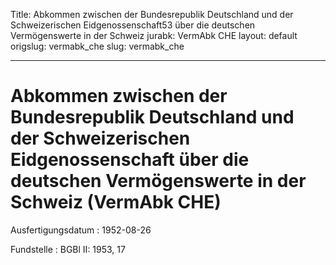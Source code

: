 Title: Abkommen zwischen der Bundesrepublik Deutschland und der Schweizerischen Eidgenossenschaft53
  über die deutschen Vermögenswerte in der Schweiz
jurabk: VermAbk CHE
layout: default
origslug: vermabk_che
slug: vermabk_che

---

# Abkommen zwischen der Bundesrepublik Deutschland und der Schweizerischen Eidgenossenschaft über die deutschen Vermögenswerte in der Schweiz (VermAbk CHE)

Ausfertigungsdatum
:   1952-08-26

Fundstelle
:   BGBl II: 1953, 17

